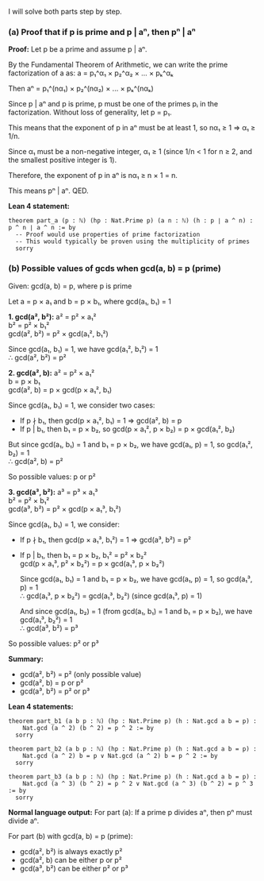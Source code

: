 I will solve both parts step by step.

### (a) Proof that if p is prime and p | aⁿ, then pⁿ | aⁿ

**Proof:**
Let p be a prime and assume p | aⁿ.

By the Fundamental Theorem of Arithmetic, we can write the prime factorization of a as:
a = p₁^α₁ × p₂^α₂ × ... × pₖ^αₖ

Then aⁿ = p₁^(nα₁) × p₂^(nα₂) × ... × pₖ^(nαₖ)

Since p | aⁿ and p is prime, p must be one of the primes pᵢ in the factorization. Without loss of generality, let p = p₁.

This means that the exponent of p in aⁿ must be at least 1, so nα₁ ≥ 1 ⇒ α₁ ≥ 1/n.

Since α₁ must be a non-negative integer, α₁ ≥ 1 (since 1/n < 1 for n ≥ 2, and the smallest positive integer is 1).

Therefore, the exponent of p in aⁿ is nα₁ ≥ n × 1 = n.

This means pⁿ | aⁿ. QED.

**Lean 4 statement:**
```lean
theorem part_a (p : ℕ) (hp : Nat.Prime p) (a n : ℕ) (h : p ∣ a ^ n) : p ^ n ∣ a ^ n := by
  -- Proof would use properties of prime factorization
  -- This would typically be proven using the multiplicity of primes
  sorry
```

### (b) Possible values of gcds when gcd(a, b) = p (prime)

Given: gcd(a, b) = p, where p is prime

Let a = p × a₁ and b = p × b₁, where gcd(a₁, b₁) = 1

**1. gcd(a², b²):**
a² = p² × a₁²  
b² = p² × b₁²  
gcd(a², b²) = p² × gcd(a₁², b₁²)

Since gcd(a₁, b₁) = 1, we have gcd(a₁², b₁²) = 1  
∴ gcd(a², b²) = p²

**2. gcd(a², b):**
a² = p² × a₁²  
b = p × b₁  
gcd(a², b) = p × gcd(p × a₁², b₁)

Since gcd(a₁, b₁) = 1, we consider two cases:
- If p ∤ b₁, then gcd(p × a₁², b₁) = 1 ⇒ gcd(a², b) = p
- If p | b₁, then b₁ = p × b₂, so gcd(p × a₁², p × b₂) = p × gcd(a₁², b₂)

But since gcd(a₁, b₁) = 1 and b₁ = p × b₂, we have gcd(a₁, p) = 1, so gcd(a₁², b₂) = 1  
∴ gcd(a², b) = p²

So possible values: p or p²

**3. gcd(a³, b²):**
a³ = p³ × a₁³  
b² = p² × b₁²  
gcd(a³, b²) = p² × gcd(p × a₁³, b₁²)

Since gcd(a₁, b₁) = 1, we consider:
- If p ∤ b₁, then gcd(p × a₁³, b₁²) = 1 ⇒ gcd(a³, b²) = p²
- If p | b₁, then b₁ = p × b₂, b₁² = p² × b₂²  
  gcd(p × a₁³, p² × b₂²) = p × gcd(a₁³, p × b₂²)
  
  Since gcd(a₁, b₁) = 1 and b₁ = p × b₂, we have gcd(a₁, p) = 1, so gcd(a₁³, p) = 1  
  ∴ gcd(a₁³, p × b₂²) = gcd(a₁³, b₂²) (since gcd(a₁³, p) = 1)
  
  And since gcd(a₁, b₂) = 1 (from gcd(a₁, b₁) = 1 and b₁ = p × b₂), we have gcd(a₁³, b₂²) = 1  
  ∴ gcd(a³, b²) = p³

So possible values: p² or p³

**Summary:**
- gcd(a², b²) = p² (only possible value)
- gcd(a², b) = p or p²
- gcd(a³, b²) = p² or p³

**Lean 4 statements:**
```lean
theorem part_b1 (a b p : ℕ) (hp : Nat.Prime p) (h : Nat.gcd a b = p) : 
    Nat.gcd (a ^ 2) (b ^ 2) = p ^ 2 := by
  sorry

theorem part_b2 (a b p : ℕ) (hp : Nat.Prime p) (h : Nat.gcd a b = p) : 
    Nat.gcd (a ^ 2) b = p ∨ Nat.gcd (a ^ 2) b = p ^ 2 := by
  sorry

theorem part_b3 (a b p : ℕ) (hp : Nat.Prime p) (h : Nat.gcd a b = p) : 
    Nat.gcd (a ^ 3) (b ^ 2) = p ^ 2 ∨ Nat.gcd (a ^ 3) (b ^ 2) = p ^ 3 := by
  sorry
```

**Normal language output:**
For part (a): If a prime p divides aⁿ, then pⁿ must divide aⁿ.

For part (b) with gcd(a, b) = p (prime):
- gcd(a², b²) is always exactly p²
- gcd(a², b) can be either p or p²
- gcd(a³, b²) can be either p² or p³